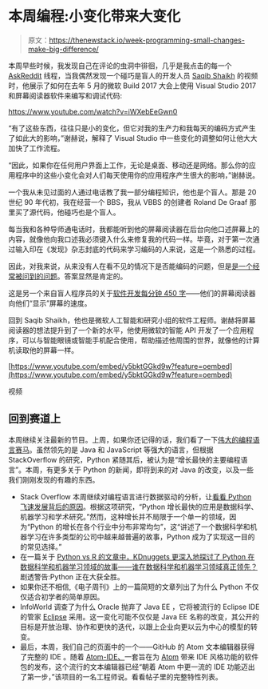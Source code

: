 # 本周编程:小变化带来大变化

> 原文：<https://thenewstack.io/week-programming-small-changes-make-big-difference/>

本周早些时候，我发现自己在评论的虫洞中徘徊，几乎是我点击的每一个 [AskReddit](https://www.reddit.com/r/AskReddit) 线程，当我偶然发现一个碰巧是盲人的开发人员 [Saqib Shaikh](https://twitter.com/saqibs) 的视频时，他展示了如何在去年 5 月的微软 Build 2017 大会上使用 Visual Studio 2017 和屏幕阅读器软件来编写和调试代码:

https://www.youtube.com/watch?v=iWXebEeGwn0

“有了这些东西，往往只是小的变化，但它对我的生产力和我每天的编码方式产生了如此大的影响，”谢赫说，解释了 Visual Studio 中一些变化的调整如何让他大大加快了工作流程。

“因此，如果你在任何用户界面上工作，无论是桌面、移动还是网络。那么你的应用程序中的这些小变化会对人们每天使用你的应用程序产生很大的影响，”谢赫说。

一个我从未见过面的人通过电话教了我一部分编程知识，他也是个盲人。那是 20 世纪 90 年代初，我在经营一个 BBS，我从 VBBS 的创建者 Roland De Graaf 那里买了源代码，他碰巧也是个盲人。

每当我和各种导师通电话时，我都能听到他的屏幕阅读器在后台向他口述屏幕上的内容，就像他向我口述我必须键入什么来修复我的代码一样。毕竟，对于第一次通过输入印在《发现》杂志封底的代码来学习编码的人来说，这是一个熟悉的过程。

因此，对我来说，从来没有人在看不见的情况下是否能编码的问题，但是[是一个经常被问到的问题](https://stackoverflow.com/questions/118984/how-can-you-program-if-youre-blind)。答案显然是肯定的。

这是另一个来自盲人程序员的关于[软件开发每分钟 450 字](https://www.vincit.fi/en/blog/software-development-450-words-per-minute/)——他们的屏幕阅读器向他们“显示”屏幕的速度。

回到 Saqib Shaikh，他也是微软人工智能和研究小组的软件工程师。谢赫将屏幕阅读器的想法提升到了一个新的水平，他使用微软的智能 API 开发了一个应用程序，可以与智能眼镜或智能手机配合使用，帮助描述他周围的世界，就像他的计算机读取他的屏幕一样。

[https://www.youtube.com/embed/y5bktGGkd9w?feature=oembed](https://www.youtube.com/embed/y5bktGGkd9w?feature=oembed)

视频

## 回到赛道上

本周继续关注最新的节目。上周，如果你还记得的话，我们看了一下[伟大的编程语言赛马](https://thenewstack.io/week-programming-horse-race-heats-python/)。虽然领先的是 Java 和 JavaScript 等强大的语言，但根据 StackOverflow 的研究，Python 紧随其后，被认为是“增长最快的主要编程语言”。本周，有更多关于 Python 的新闻，即将到来的对 Java 的改变，以及一些我们刚刚发现的有趣的东西。

*   Stack Overflow 本周继续对编程语言进行数据驱动的分析，让[看看 Python 飞速发展背后的原因](https://stackoverflow.blog/2017/09/14/python-growing-quickly/)。根据这项研究，“Python 增长最快的应用是数据科学、机器学习和学术研究。”然而，这种增长并不局限于一个单一的领域，因为“Python 的增长在各个行业中分布非常均匀”，这“讲述了一个数据科学和机器学习在许多类型的公司中越来越普遍的故事，Python 成为了实现这一目的的常见选择。”
*   在一篇关于 [Python vs R 的文章中，KDnuggets 更深入地探讨了 Python 在数据科学和机器学习领域的故事——谁在数据科学和机器学习领域真正领先？](http://www.kdnuggets.com/2017/09/python-vs-r-data-science-machine-learning.html)剧透警告:Python 正在大获全胜。
*   如果你还不相信,《电子周刊》上的一篇简短的文章列出了为什么 Python 不仅仅适合初学者的简单原因。
*   InfoWorld 调查了为什么 Oracle 抛弃了 Java EE ，它将被流行的 Eclipse IDE 的管家 [Eclipse](https://eclipse.org/ide/) 采用。这一变化可能不仅仅是 Java EE 名称的改变，其公开的目标是开放治理、协作和更快的迭代，以跟上企业向更以云为中心的模型的转变。
*   最后，本周，我们自己的页面中的一个——GitHub 的 Atom 文本编辑器获得了完整的 IDE 。随着 [Atom-IDE、](https://atom.io/packages/atom-ide-ui)一套旨在为 [Atom](https://atom.io/) 带来 IDE 风格功能的软件包的发布，这个流行的文本编辑器已经“朝着 Atom 中更一流的 IDE 功能迈出了第一步，”该项目的一名工程师说。看看帖子里的完整特性列表。

<svg xmlns:xlink="http://www.w3.org/1999/xlink" viewBox="0 0 68 31" version="1.1"><title>Group</title> <desc>Created with Sketch.</desc></svg>